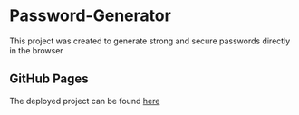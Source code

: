 # Password-Generator
This project was created to generate strong and secure passwords directly in the browser

## GitHub Pages
The deployed project can be found [here](https://korosium.github.io/Password-Generator/)
